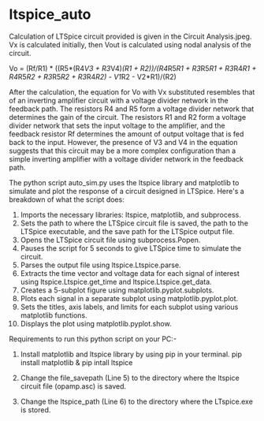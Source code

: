 # ltspice_auto

Calculation of LTSpice circuit provided is given in the Circuit Analysis.jpeg.
Vx is calculated initially, then Vout is calculated using nodal analysis of the circuit. 

Vo = (Rf/R1) * ((R5*(R4*V3 + R3*V4)*(R1 + R2))/(R4*R5*R1 + R3*R5*R1 + R3*R4*R1 + R4*R5*R2 + R3*R5*R2 + R3*R4*R2) - V1*R2 - V2*R1)/(R2)

After the calculation, the equation for Vo with Vx substituted resembles that of an inverting amplifier circuit with a voltage divider network in the feedback path. The resistors R4 and R5 form a voltage divider network that determines the gain of the circuit. The resistors R1 and R2 form a voltage divider network that sets the input voltage to the amplifier, and the feedback resistor Rf determines the amount of output voltage that is fed back to the input. However, the presence of V3 and V4 in the equation suggests that this circuit may be a more complex configuration than a simple inverting amplifier with a voltage divider network in the feedback path.

The python script auto_sim.py uses the ltspice library and matplotlib to simulate and plot the response of a circuit designed in LTSpice. Here's a breakdown of what the script does:

1. Imports the necessary libraries: ltspice, matplotlib, and subprocess.
2. Sets the path to where the LTSpice circuit file is saved, the path to the LTSpice executable, and the save path for the LTSpice output file.
3. Opens the LTSpice circuit file using subprocess.Popen.
4. Pauses the script for 5 seconds to give LTSpice time to simulate the circuit.
5. Parses the output file using ltspice.Ltspice.parse.
6. Extracts the time vector and voltage data for each signal of interest using ltspice.Ltspice.get_time and ltspice.Ltspice.get_data.
7. Creates a 5-subplot figure using matplotlib.pyplot.subplots.
8. Plots each signal in a separate subplot using matplotlib.pyplot.plot.
9. Sets the titles, axis labels, and limits for each subplot using various matplotlib functions.
10. Displays the plot using matplotlib.pyplot.show.

Requirements to run this python script on your PC:-
1. Install matplotlib and ltspice library by using pip in your terminal.
   pip install matplotlib &
   pip intall ltspice
   
2. Change the file_savepath (Line 5) to the directory where the ltspice circuit file (opamp.asc) is saved.
3. Change the ltspice_path (Line 6) to the directory where the LTspice.exe is stored.
